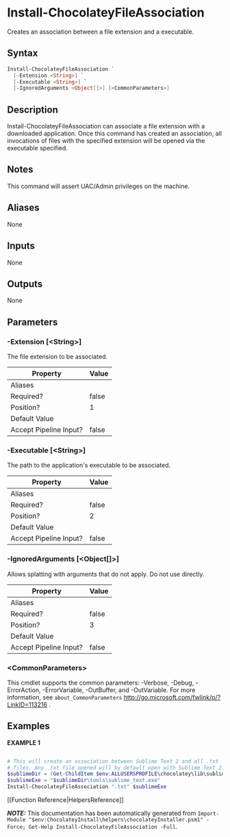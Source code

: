 ﻿# Install-ChocolateyFileAssociation

Creates an association between a file extension and a executable.

## Syntax

~~~powershell
Install-ChocolateyFileAssociation `
  [-Extension <String>] `
  [-Executable <String>] `
  [-IgnoredArguments <Object[]>] [<CommonParameters>]
~~~

## Description

Install-ChocolateyFileAssociation can associate a file extension
with a downloaded application. Once this command has created an
association, all invocations of files with the specified extension
will be opened via the executable specified.

## Notes

This command will assert UAC/Admin privileges on the machine.

## Aliases

None

## Inputs

None

## Outputs

None

## Parameters

###  -Extension [&lt;String&gt;]
The file extension to be associated.

Property               | Value
---------------------- | -----
Aliases                | 
Required?              | false
Position?              | 1
Default Value          | 
Accept Pipeline Input? | false
 
###  -Executable [&lt;String&gt;]
The path to the application's executable to be associated.

Property               | Value
---------------------- | -----
Aliases                | 
Required?              | false
Position?              | 2
Default Value          | 
Accept Pipeline Input? | false
 
###  -IgnoredArguments [&lt;Object[]&gt;]
Allows splatting with arguments that do not apply. Do not use directly.

Property               | Value
---------------------- | -----
Aliases                | 
Required?              | false
Position?              | 3
Default Value          | 
Accept Pipeline Input? | false
 
### &lt;CommonParameters&gt;

This cmdlet supports the common parameters: -Verbose, -Debug, -ErrorAction, -ErrorVariable, -OutBuffer, and -OutVariable. For more information, see `about_CommonParameters` http://go.microsoft.com/fwlink/p/?LinkID=113216 .


## Examples

 **EXAMPLE 1**

~~~powershell

# This will create an association between Sublime Text 2 and all .txt
# files. Any .txt file opened will by default open with Sublime Text 2.
$sublimeDir = (Get-ChildItem $env:ALLUSERSPROFILE\chocolatey\lib\sublimetext* | select $_.last)
$sublimeExe = "$sublimeDir\tools\sublime_text.exe"
Install-ChocolateyFileAssociation ".txt" $sublimeExe
~~~


[[Function Reference|HelpersReference]]

***NOTE:*** This documentation has been automatically generated from `Import-Module "$env:ChocolateyInstall\helpers\chocolateyInstaller.psm1" -Force; Get-Help Install-ChocolateyFileAssociation -Full`.
